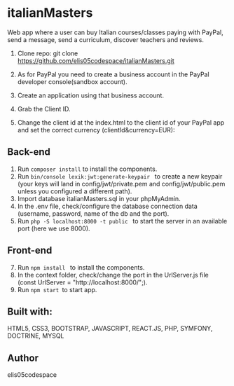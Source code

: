 # italianMasters

Web app where a user can buy Italian courses/classes paying with PayPal, send a message, send a curriculum, discover teachers and reviews.


1. Clone repo: git clone https://github.com/elis05codespace/italianMasters.git
2. As for PayPal you need to create a business account in the PayPal developer console(sandbox account).
3. Create an application using that business account.
4. Grab the Client ID.
5. Change the client id at the index.html to the client id of your PayPal app and set the correct currency (clientId&currency=EUR):

    <script src="https://www.paypal.com/sdk/js?client-id=HereGoesYourClientId&currency=EUR"></script> 



## Back-end
  
1. Run ```composer install``` to install the components.
2. Run ```bin/console lexik:jwt:generate-keypair ``` to create a new keypair (your keys will land in config/jwt/private.pem and config/jwt/public.pem unless you configured a different path).
3. Import database italianMasters.sql in your phpMyAdmin.
4. In the .env file, check/configure the database connection data (username, password, name of the db and the port).
5. Run ```php -S localhost:8000 -t public ``` to start the server in an available port (here we use 8000).


## Front-end

7. Run ```npm install ``` to install the components. 
8. In the context folder, check/change the port in the UrlServer.js file (const UrlServer = "http://localhost:8000/";).
9. Run ```npm start ```to start app.



## Built with:
HTML5, CSS3, BOOTSTRAP, JAVASCRIPT, REACT.JS, PHP, SYMFONY, DOCTRINE, MYSQL


## Author
elis05codespace
